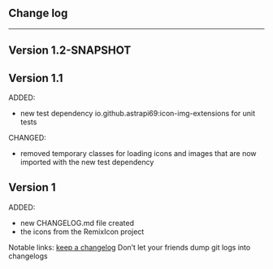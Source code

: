 ## Change log
----------------------

Version 1.2-SNAPSHOT
-------------

Version 1.1
-------------

ADDED:

- new test dependency io.github.astrapi69:icon-img-extensions for unit tests 

CHANGED:

- removed temporary classes for loading icons and images that are now imported with the new test dependency

Version 1
-------------

ADDED:

- new CHANGELOG.md file created
- the icons from the RemixIcon project

Notable links:
[keep a changelog](http://keepachangelog.com/en/1.0.0/) Don’t let your friends dump git logs into changelogs

